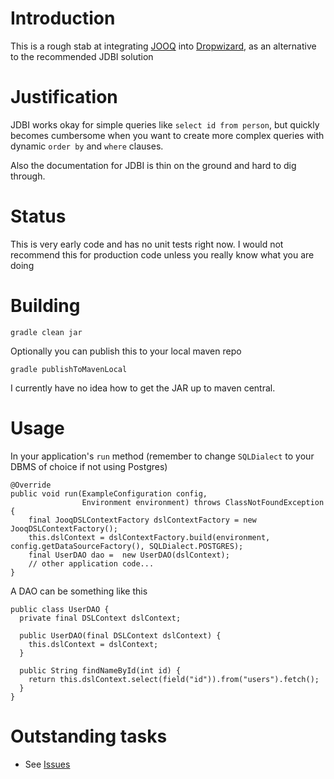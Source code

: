 # Introduction

This is a rough stab at integrating [JOOQ](http://www.jooq.org/) into [Dropwizard](http://dropwizard.io/), as an alternative to the recommended JDBI solution

# Justification

JDBI works okay for simple queries like ````select id from person````, but quickly becomes cumbersome when you want to create more complex queries with dynamic ````order by```` and ````where```` clauses. 

Also the documentation for JDBI is thin on the ground and hard to dig through.

# Status

This is very early code and has no unit tests right now. I would not recommend this for production code unless you really know what you are doing

# Building

    gradle clean jar
    
Optionally you can publish this to your local maven repo

    gradle publishToMavenLocal
    
I currently have no idea how to get the JAR up to maven central. 

# Usage

In your application's ````run```` method (remember to change ````SQLDialect```` to your DBMS of choice if not using Postgres)

	@Override
	public void run(ExampleConfiguration config,
					Environment environment) throws ClassNotFoundException {
        final JooqDSLContextFactory dslContextFactory = new JooqDSLContextFactory();
        this.dslContext = dslContextFactory.build(environment, config.getDataSourceFactory(), SQLDialect.POSTGRES);
		final UserDAO dao =  new UserDAO(dslContext);
		// other application code...
	}

A DAO can be something like this

	public class UserDAO {
	  private final DSLContext dslContext;
	  
	  public UserDAO(final DSLContext dslContext) {
		this.dslContext = dslContext;
	  }

	  public String findNameById(int id) {
		return this.dslContext.select(field("id")).from("users").fetch();
	  }
	}
# Outstanding tasks

* See [Issues](https://github.com/djhworld/dropwizard-jooq/issues)

